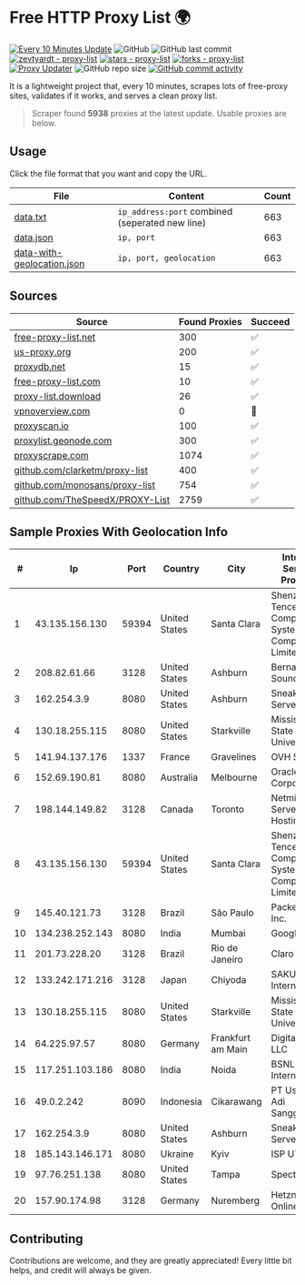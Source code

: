 
# Free HTTP Proxy List 🌍

[![Every 10 Minutes Update](https://github.com/mertguvencli/http-proxy-list/actions/workflows/main.yml/badge.svg?branch=main)](https://github.com/mertguvencli/http-proxy-list/actions/workflows/main.yml)
![GitHub](https://img.shields.io/github/license/mertguvencli/http-proxy-list)
![GitHub last commit](https://img.shields.io/github/last-commit/mertguvencli/http-proxy-list)
[![zevtyardt - proxy-list](https://img.shields.io/static/v1?label=zevtyardt&message=proxy-list&color=blue&logo=github)](https://github.com/zevtyardt/proxy-list "Go to GitHub repo")
[![stars - proxy-list](https://img.shields.io/github/stars/zevtyardt/proxy-list?style=social)](https://github.com/zevtyardt/proxy-list)
[![forks - proxy-list](https://img.shields.io/github/forks/zevtyardt/proxy-list?style=social)](https://github.com/zevtyardt/proxy-list)
[![Proxy Updater](https://github.com/zevtyardt/proxy-list/workflows/Proxy%20Updater/badge.svg)](https://github.com/zevtyardt/proxy-list/actions?query=workflow:"Proxy+Updater")
![GitHub repo size](https://img.shields.io/github/repo-size/zevtyardt/proxy-list)
[![GitHub commit activity](https://img.shields.io/github/commit-activity/m/zevtyardt/proxy-list?logo=commits)](https://github.com/zevtyardt/proxy-list/commits/main)

It is a lightweight project that, every 10 minutes, scrapes lots of free-proxy sites, validates if it works, and serves a clean proxy list.

> Scraper found **5938** proxies at the latest update. Usable proxies are below.

## Usage

Click the file format that you want and copy the URL.

|File|Content|Count|
|----|-------|-----|
|[data.txt](https://raw.githubusercontent.com/mertguvencli/http-proxy-list/main/proxy-list/data.txt)|`ip_address:port` combined (seperated new line)|663|
|[data.json](https://raw.githubusercontent.com/mertguvencli/http-proxy-list/main/proxy-list/data.json)|`ip, port`|663|
|[data-with-geolocation.json](https://raw.githubusercontent.com/mertguvencli/http-proxy-list/main/proxy-list/data-with-geolocation.json)|`ip, port, geolocation`|663|

## Sources

|Source|Found Proxies|Succeed|
|------|-------------|-------|
|[free-proxy-list.net](https://free-proxy-list.net)|300|✅|
|[us-proxy.org](https://www.us-proxy.org)|200|✅|
|[proxydb.net](http://proxydb.net)|15|✅|
|[free-proxy-list.com](https://free-proxy-list.com/?page=&port=&type%5B%5D=http&type%5B%5D=https&up_time=0&search=Search)|10|✅|
|[proxy-list.download](https://www.proxy-list.download/HTTP)|26|✅|
|[vpnoverview.com](https://vpnoverview.com/privacy/anonymous-browsing/free-proxy-servers)|0|🚫|
|[proxyscan.io](https://www.proxyscan.io)|100|✅|
|[proxylist.geonode.com](https://proxylist.geonode.com/api/proxy-list?limit=300&page=1&sort_by=lastChecked&sort_type=desc&protocols=http,https)|300|✅|
|[proxyscrape.com](https://api.proxyscrape.com/v2/?request=displayproxies&protocol=http&timeout=10000&country=all&ssl=all&anonymity=all)|1074|✅|
|[github.com/clarketm/proxy-list](https://raw.githubusercontent.com/clarketm/proxy-list/master/proxy-list-raw.txt)|400|✅|
|[github.com/monosans/proxy-list](https://raw.githubusercontent.com/monosans/proxy-list/main/proxies/http.txt)|754|✅|
|[github.com/TheSpeedX/PROXY-List](https://raw.githubusercontent.com/TheSpeedX/PROXY-List/master/http.txt)|2759|✅|


## Sample Proxies With Geolocation Info

|#|Ip|Port|Country|City|Internet Service Provider|
|-|--|----|-------|----|-------------------------|
|1|43.135.156.130|59394|United States|Santa Clara|Shenzhen Tencent Computer Systems Company Limited|
|2|208.82.61.66|3128|United States|Ashburn|Bernardi Sounds|
|3|162.254.3.9|8080|United States|Ashburn|Sneaker Server|
|4|130.18.255.115|8080|United States|Starkville|Mississippi State University|
|5|141.94.137.176|1337|France|Gravelines|OVH SAS|
|6|152.69.190.81|8080|Australia|Melbourne|Oracle Corporation|
|7|198.144.149.82|3128|Canada|Toronto|Netminders Server Hosting|
|8|43.135.156.130|59394|United States|Santa Clara|Shenzhen Tencent Computer Systems Company Limited|
|9|145.40.121.73|3128|Brazil|São Paulo|Packet Host, Inc.|
|10|134.238.252.143|8080|India|Mumbai|Google LLC|
|11|201.73.228.20|3128|Brazil|Rio de Janeiro|Claro S.A|
|12|133.242.171.216|3128|Japan|Chiyoda|SAKURA Internet Inc.|
|13|130.18.255.115|8080|United States|Starkville|Mississippi State University|
|14|64.225.97.57|8080|Germany|Frankfurt am Main|DigitalOcean, LLC|
|15|117.251.103.186|8080|India|Noida|BSNL Internet|
|16|49.0.2.242|8090|Indonesia|Cikarawang|PT Usaha Adi Sanggoro|
|17|162.254.3.9|8080|United States|Ashburn|Sneaker Server|
|18|185.143.146.171|8080|Ukraine|Kyiv|ISP UTELS|
|19|97.76.251.138|8080|United States|Tampa|Spectrum|
|20|157.90.174.98|3128|Germany|Nuremberg|Hetzner Online GmbH|



## Contributing

Contributions are welcome, and they are greatly appreciated! Every
little bit helps, and credit will always be given.

